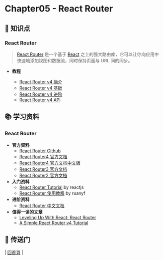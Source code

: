 # Chapter05 - React Router

## :memo: 知识点

### React Router

> [React Router](https://github.com/ReactTraining/react-router) 是一个基于 [React](http://facebook.github.io/react/) 之上的强大路由库，它可以让你向应用中快速地添加视图和数据流，同时保持页面与 URL 间的同步。
>

- **教程**

  * [React Router v4 简介](https://github.com/dunwu/frontend-tutorial/tree/master/docs/chapter05/react-router-v4/react-router-introduction.md)
  * [React Router v4 基础](https://github.com/dunwu/frontend-tutorial/tree/master/docs/chapter05/react-router-v4/react-router-basic.md)
  * [React Router v4 进阶](https://github.com/dunwu/frontend-tutorial/tree/master/docs/chapter05/react-router-v4/react-router-advanced.md)
  * [React Router v4 API](https://github.com/dunwu/frontend-tutorial/tree/master/docs/chapter05/react-router-v4/react-router-api.md)

## :books: 学习资料

### React Router

- **官方资料**
  - [React Router Github](https://github.com/ReactTraining/react-router)
  - [React Router4 官方文档](https://reacttraining.com/react-router/)
  - [React Router4 官方文档中文版](https://reacttraining.cn)
  - [React Router3 官方文档](https://github.com/ReactTraining/react-router/tree/v3/docs)
  - [React Router2 官方文档](https://github.com/ReactTraining/react-router/tree/v2.8.1/docs)
- **入门资料**
  - [React Router Tutorial](https://github.com/reactjs/react-router-tutorial) by reactjs
  - [React Router 使用教程](http://www.ruanyifeng.com/blog/2016/05/react_router.html) by ruanyf
- **进阶资料**
  - [React Router 中文文档](http://react-guide.github.io/react-router-cn/index.html)
- **值得一读的文章**
  - [Leveling Up With React: React Router](https://css-tricks.com/learning-react-router/)
  - [A Simple React Router v4 Tutorial](https://medium.com/@pshrmn/a-simple-react-router-v4-tutorial-7f23ff27adf)

## :door: 传送门

| [回首頁](https://github.com/dunwu/frontend-tutorial/tree/master/docs) |
